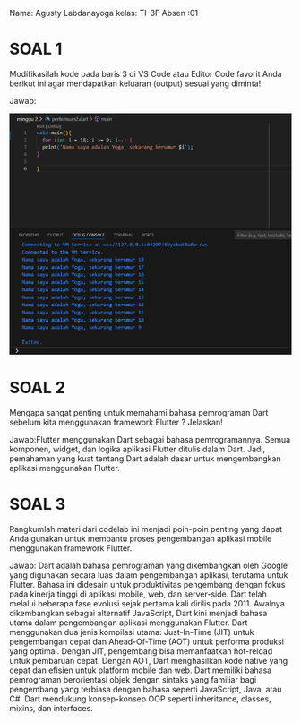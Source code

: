 Nama: Agusty Labdanayoga
kelas: TI-3F
Absen :01

# SOAL 1
Modifikasilah kode pada baris 3 di VS Code atau Editor Code favorit Anda berikut ini agar mendapatkan keluaran (output) sesuai yang diminta!

Jawab:

![Screenshot Aplikasi](image/pertemuan2.png)

# SOAL 2
Mengapa sangat penting untuk memahami bahasa pemrograman Dart sebelum kita menggunakan framework Flutter ? Jelaskan!

Jawab:Flutter menggunakan Dart sebagai bahasa pemrogramannya. Semua komponen, widget, dan logika aplikasi Flutter ditulis dalam Dart. Jadi, pemahaman yang kuat tentang Dart adalah dasar untuk mengembangkan aplikasi menggunakan Flutter.

# SOAL 3
Rangkumlah materi dari codelab ini menjadi poin-poin penting yang dapat Anda gunakan untuk membantu proses pengembangan aplikasi mobile menggunakan framework Flutter.

Jawab:
Dart adalah bahasa pemrograman yang dikembangkan oleh Google yang digunakan secara luas dalam pengembangan aplikasi, terutama untuk Flutter. Bahasa ini didesain untuk produktivitas pengembang dengan fokus pada kinerja tinggi di aplikasi mobile, web, dan server-side.
Dart telah melalui beberapa fase evolusi sejak pertama kali dirilis pada 2011. Awalnya dikembangkan sebagai alternatif JavaScript, Dart kini menjadi bahasa utama dalam pengembangan aplikasi menggunakan Flutter.
Dart menggunakan dua jenis kompilasi utama: Just-In-Time (JIT) untuk pengembangan cepat dan Ahead-Of-Time (AOT) untuk performa produksi yang optimal. Dengan JIT, pengembang bisa memanfaatkan hot-reload untuk pembaruan cepat. Dengan AOT, Dart menghasilkan kode native yang cepat dan efisien untuk platform mobile dan web.
Dart memiliki bahasa pemrograman berorientasi objek dengan sintaks yang familiar bagi pengembang yang terbiasa dengan bahasa seperti JavaScript, Java, atau C#. Dart mendukung konsep-konsep OOP seperti inheritance, classes, mixins, dan interfaces.
